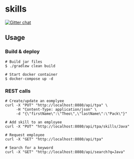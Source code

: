 # skills
[![Gitter chat](http://img.shields.io/badge/gitter-join%20chat%20%E2%86%92-brightgreen.svg?style=flat-square)](https://gitter.im/skills-app/Lobby)

## Usage

### Build & deploy
```
# Build jar files
$ ./gradlew clean build

# Start docker container
$ docker-compose up -d
```

### REST calls
```
# Create/update an eomplyee
curl -X "PUT" "http://localhost:8080/api/tpa" \
     -H "Content-Type: application/json" \
     -d "{\"firstName\":\"Theo\",\"lastName\":\"Pack\"}"

# Add skill to an employee
curl -X "PUT" "http://localhost:8080/api/tpa/skills/Java"

# Request employee
curl -X "GET" "http://localhost:8080/api/tpa"

# Search for a keyword
curl -X "GET" "http://localhost:8080/api/search?q=Java"
```
